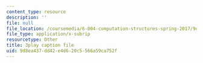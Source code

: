 ```yaml
---
content_type: resource
description: ''
file: null
file_location: /coursemedia/6-004-computation-structures-spring-2017/9d8ea437dd42e4d620c5566a59ca752f_-Zg3fxOmjVs.srt
file_type: application/x-subrip
resourcetype: Other
title: 3play caption file
uid: 9d8ea437-dd42-e4d6-20c5-566a59ca752f
---
```

